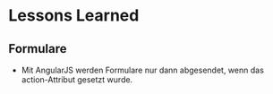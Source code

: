 # Lessons Learned

## Formulare

- Mit AngularJS werden Formulare nur dann abgesendet, wenn das action-Attribut gesetzt wurde.

